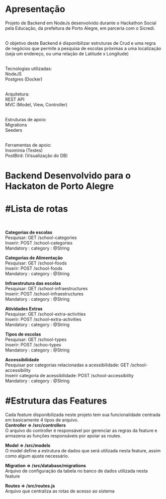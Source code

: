 # Apresentação
<p>
Projeto de Backend em NodeJs desenvolvido durante o Hackathon Social pela Educação, da prefeitura de Porto Alegre, em parceria com o Sicredi.<br/><br/>
  
O objetivo deste Backend é disponibilizar estruturas de Crud e uma regra de negócios que permite a pesquisa de escolas próximas a uma localização (seja um endereço, ou uma relação de Latitude x Longitude)<br/><br/>

Tecnologias utilizadas:<br/>
NodeJS<br/>
Postgres (Docker)<br/><br/>

Arquitetura:<br/>
REST API<br/>
MVC (Model, View, Controller)<br/><br/>

Estruturas de apoio:<br/>
Migrations<br/>
Seeders<br/><br/>

Ferramentas de apoio:<br/>
Insominia (Testes)<br/>
PostBird: (Visualização do DB)<br/>

</p>

# Backend Desenvolvido para o Hackaton de Porto Alegre

# #Lista de rotas
<p> <br/>

<strong>Categorias de escolas</strong><br/>
Pesquisar: GET  /school-categories<br/>
Inserir: POST   /school-categories<br/>
  Mandatory : category : @String<br/>
</p>

<p>
<strong>Categorias de Alimentação</strong><br/>
Pesquisar: GET  /school-foods<br/>
Inserir: POST   /school-foods<br/>
  Mandatory : category : @String<br/>
</p>

<p>
<strong>Infraestrutura das escolas</strong><br/>
Pesquisar: GET  /school-infraestructures<br/>
Inserir: POST   /school-infraestructures<br/>
  Mandatory : category : @String<br/>
  </p>

<p>
<strong>Atividades Extras</strong><br/>
Pesquisar: GET  /school-extra-activities<br/>
Inserir: POST   /school-extra-activities<br/>
  Mandatory : category : @String<br/>
</p>

<p>
<strong>Tipos de escolas</strong><br/>
Pesquisar: GET  /school-types<br/>
Inserir: POST   /schoo-types<br/>
  Mandatory : category : @String<br/>
</p>

<p>
<strong>Accessibilidade</strong><br/>
Pesquisar por categorias relacionadas a acessibilidade:
GET  /school-accessibility<br/>
Inserir categoria de acessibilidade: POST  /school-accessibility<br/>
    Mandatory : category : @String<br/>

</p>

# #Estrutura das Features

<p>
Cada feature disponibilizada neste projeto tem sua funcionalidade centrada em basicamente 4 tipos de arquivo.
<br/>
<strong>Controller => /src/controllers</strong><br/>
O arquivo do controller é responsável por gerenciar as regras da feature e armazena as funções
responsáveis por apoiar as routes.<br/>

<strong>Model => /src/models</strong><br/>
O model define a estrutura de dados que será utilizada nesta feature, assim como algum ajuste necessário.
<br/>

<strong>Migration => /src/database/migrations</strong><br/>
Arquivo de configuração da tabela no banco de dados utilizada nesta feature
<br/>

<strong>Routes => /src/routes.js</strong><br/>
Arquivo que centraliza as rotas de acesso ao sistema
<br/>
</p>
